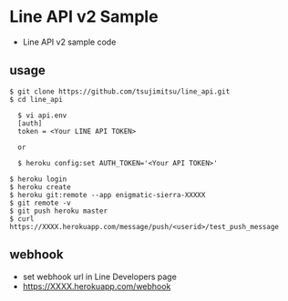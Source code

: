 Line API v2 Sample
====
* Line API v2 sample code

usage
----

    $ git clone https://github.com/tsujimitsu/line_api.git
    $ cd line_api

      $ vi api.env
      [auth]
      token = <Your LINE API TOKEN>

      or

      $ heroku config:set AUTH_TOKEN='<Your API TOKEN>'

    $ heroku login
    $ heroku create
    $ heroku git:remote --app enigmatic-sierra-XXXXX
    $ git remote -v
    $ git push heroku master
    $ curl https://XXXX.herokuapp.com/message/push/<userid>/test_push_message

webhook
----
* set webhook url in Line Developers page
 * https://XXXX.herokuapp.com/webhook
